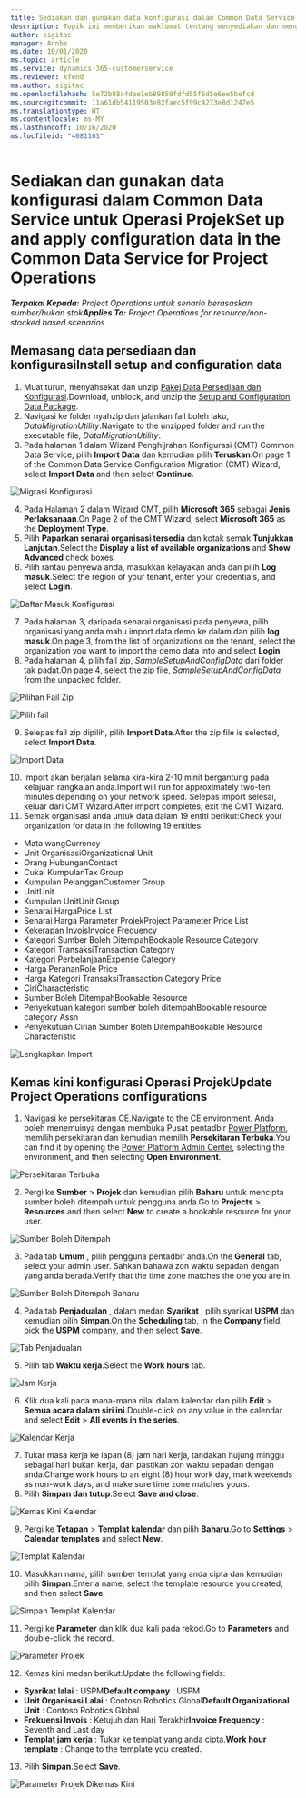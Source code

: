 ```yaml
---
title: Sediakan dan gunakan data konfigurasi dalam Common Data Service untuk Operasi Projek
description: Topik ini memberikan maklumat tentang menyediakan dan menggunakan data konfigurasi dalam Operasi Projek.
author: sigitac
manager: Annbe
ms.date: 10/01/2020
ms.topic: article
ms.service: dynamics-365-customerservice
ms.reviewer: kfend
ms.author: sigitac
ms.openlocfilehash: 5e72b88a4dae1eb89859fdfd55f6d5e6ee5befcd
ms.sourcegitcommit: 11a61db54119503e82faec5f99c4273e8d1247e5
ms.translationtype: HT
ms.contentlocale: ms-MY
ms.lasthandoff: 10/16/2020
ms.locfileid: "4081101"
---
```

# <a name="set-up-and-apply-configuration-data-in-the-common-data-service-for-project-operations"></a><span data-ttu-id="f6d9b-103">Sediakan dan gunakan data konfigurasi dalam Common Data Service untuk Operasi Projek</span><span class="sxs-lookup"><span data-stu-id="f6d9b-103">Set up and apply configuration data in the Common Data Service for Project Operations</span></span>

<span data-ttu-id="f6d9b-104">_**Terpakai Kepada:** Project Operations untuk senario berasaskan sumber/bukan stok_</span><span class="sxs-lookup"><span data-stu-id="f6d9b-104">_**Applies To:** Project Operations for resource/non-stocked based scenarios_</span></span>

## <a name="install-setup-and-configuration-data"></a><span data-ttu-id="f6d9b-105">Memasang data persediaan dan konfigurasi</span><span class="sxs-lookup"><span data-stu-id="f6d9b-105">Install setup and configuration data</span></span>

1. <span data-ttu-id="f6d9b-106">Muat turun, menyahsekat dan unzip [Pakej Data Persediaan dan Konfigurasi](https://download.microsoft.com/download/1/3/4/1349369c-6209-42b7-b3b4-5be0e67cacd8/ProjOpsSampleSetupData-%20Integrated%20UR1.zip).</span><span class="sxs-lookup"><span data-stu-id="f6d9b-106">Download, unblock, and unzip the [Setup and Configuration Data Package](https://download.microsoft.com/download/1/3/4/1349369c-6209-42b7-b3b4-5be0e67cacd8/ProjOpsSampleSetupData-%20Integrated%20UR1.zip).</span></span>
2. <span data-ttu-id="f6d9b-107">Navigasi ke folder nyahzip dan jalankan fail boleh laku, *DataMigrationUtility*.</span><span class="sxs-lookup"><span data-stu-id="f6d9b-107">Navigate to the unzipped folder and run the executable file, *DataMigrationUtility*.</span></span>
3. <span data-ttu-id="f6d9b-108">Pada halaman 1 dalam Wizard Penghijrahan Konfigurasi (CMT) Common Data Service, pilih **Import Data** dan kemudian pilih **Teruskan**.</span><span class="sxs-lookup"><span data-stu-id="f6d9b-108">On page 1 of the Common Data Service Configuration Migration (CMT) Wizard, select **Import Data** and then select **Continue**.</span></span>

![Migrasi Konfigurasi](./media/1ConfigurationMigration.png)

4. <span data-ttu-id="f6d9b-110">Pada Halaman 2 dalam Wizard CMT, pilih **Microsoft 365** sebagai **Jenis Perlaksanaan**.</span><span class="sxs-lookup"><span data-stu-id="f6d9b-110">On Page 2 of the CMT Wizard, select **Microsoft 365** as the **Deployment Type**.</span></span>
5. <span data-ttu-id="f6d9b-111">Pilih **Paparkan senarai organisasi tersedia** dan kotak semak **Tunjukkan Lanjutan**.</span><span class="sxs-lookup"><span data-stu-id="f6d9b-111">Select the **Display a list of available organizations** and **Show Advanced** check boxes.</span></span>
6. <span data-ttu-id="f6d9b-112">Pilih rantau penyewa anda, masukkan kelayakan anda dan pilih **Log masuk**.</span><span class="sxs-lookup"><span data-stu-id="f6d9b-112">Select the region of your tenant, enter your credentials, and select **Login**.</span></span>

![Daftar Masuk Konfigurasi](./media/2ConfigurationSignin.png)

7. <span data-ttu-id="f6d9b-114">Pada halaman 3, daripada senarai organisasi pada penyewa, pilih organisasi yang anda mahu import data demo ke dalam dan pilih **log masuk**.</span><span class="sxs-lookup"><span data-stu-id="f6d9b-114">On page 3, from the list of organizations on the tenant, select the organization you want to import the demo data into and select **Login**.</span></span>
8. <span data-ttu-id="f6d9b-115">Pada halaman 4, pilih fail zip, *SampleSetupAndConfigData* dari folder tak padat.</span><span class="sxs-lookup"><span data-stu-id="f6d9b-115">On page 4, select the zip file, *SampleSetupAndConfigData* from the unpacked folder.</span></span>

![Pilihan Fail Zip](./media/3ZipFile.png)

![Pilih fail](./media/4SelectAFile.png)

9. <span data-ttu-id="f6d9b-118">Selepas fail zip dipilih, pilih **Import Data**.</span><span class="sxs-lookup"><span data-stu-id="f6d9b-118">After the zip file is selected, select **Import Data**.</span></span>

![Import Data](./media/5ImportData.png)

10. <span data-ttu-id="f6d9b-120">Import akan berjalan selama kira-kira 2-10 minit bergantung pada kelajuan rangkaian anda.</span><span class="sxs-lookup"><span data-stu-id="f6d9b-120">Import will run for approximately two-ten minutes depending on your network speed.</span></span> <span data-ttu-id="f6d9b-121">Selepas import selesai, keluar dari CMT Wizard.</span><span class="sxs-lookup"><span data-stu-id="f6d9b-121">After import completes, exit the CMT Wizard.</span></span> 
11. <span data-ttu-id="f6d9b-122">Semak organisasi anda untuk data dalam 19 entiti berikut:</span><span class="sxs-lookup"><span data-stu-id="f6d9b-122">Check your organization for data in the following 19 entities:</span></span>

  - <span data-ttu-id="f6d9b-123">Mata wang</span><span class="sxs-lookup"><span data-stu-id="f6d9b-123">Currency</span></span>
  - <span data-ttu-id="f6d9b-124">Unit Organisasi</span><span class="sxs-lookup"><span data-stu-id="f6d9b-124">Organizational Unit</span></span>
  - <span data-ttu-id="f6d9b-125">Orang Hubungan</span><span class="sxs-lookup"><span data-stu-id="f6d9b-125">Contact</span></span>
  - <span data-ttu-id="f6d9b-126">Cukai Kumpulan</span><span class="sxs-lookup"><span data-stu-id="f6d9b-126">Tax Group</span></span>
  - <span data-ttu-id="f6d9b-127">Kumpulan Pelanggan</span><span class="sxs-lookup"><span data-stu-id="f6d9b-127">Customer Group</span></span>
  - <span data-ttu-id="f6d9b-128">Unit</span><span class="sxs-lookup"><span data-stu-id="f6d9b-128">Unit</span></span>
  - <span data-ttu-id="f6d9b-129">Kumpulan Unit</span><span class="sxs-lookup"><span data-stu-id="f6d9b-129">Unit Group</span></span>
  - <span data-ttu-id="f6d9b-130">Senarai Harga</span><span class="sxs-lookup"><span data-stu-id="f6d9b-130">Price List</span></span>
  - <span data-ttu-id="f6d9b-131">Senarai Harga Parameter Projek</span><span class="sxs-lookup"><span data-stu-id="f6d9b-131">Project Parameter Price List</span></span>
  - <span data-ttu-id="f6d9b-132">Kekerapan Invois</span><span class="sxs-lookup"><span data-stu-id="f6d9b-132">Invoice Frequency</span></span>
  - <span data-ttu-id="f6d9b-133">Kategori Sumber Boleh Ditempah</span><span class="sxs-lookup"><span data-stu-id="f6d9b-133">Bookable Resource Category</span></span>
  - <span data-ttu-id="f6d9b-134">Kategori Transaksi</span><span class="sxs-lookup"><span data-stu-id="f6d9b-134">Transaction Category</span></span>
  - <span data-ttu-id="f6d9b-135">Kategori Perbelanjaan</span><span class="sxs-lookup"><span data-stu-id="f6d9b-135">Expense Category</span></span>
  - <span data-ttu-id="f6d9b-136">Harga Peranan</span><span class="sxs-lookup"><span data-stu-id="f6d9b-136">Role Price</span></span>
  - <span data-ttu-id="f6d9b-137">Harga Kategori Transaksi</span><span class="sxs-lookup"><span data-stu-id="f6d9b-137">Transaction Category Price</span></span>
  - <span data-ttu-id="f6d9b-138">Ciri</span><span class="sxs-lookup"><span data-stu-id="f6d9b-138">Characteristic</span></span>
  - <span data-ttu-id="f6d9b-139">Sumber Boleh Ditempah</span><span class="sxs-lookup"><span data-stu-id="f6d9b-139">Bookable Resource</span></span>
  - <span data-ttu-id="f6d9b-140">Penyekutuan kategori sumber boleh ditempah</span><span class="sxs-lookup"><span data-stu-id="f6d9b-140">Bookable resource category Assn</span></span>
  - <span data-ttu-id="f6d9b-141">Penyekutuan Cirian Sumber Boleh Ditempah</span><span class="sxs-lookup"><span data-stu-id="f6d9b-141">Bookable Resource Characteristic</span></span>

![Lengkapkan Import](./media/6CompleteImport.png)

## <a name="update-project-operations-configurations"></a><span data-ttu-id="f6d9b-143">Kemas kini konfigurasi Operasi Projek</span><span class="sxs-lookup"><span data-stu-id="f6d9b-143">Update Project Operations configurations</span></span>

1. <span data-ttu-id="f6d9b-144">Navigasi ke persekitaran CE.</span><span class="sxs-lookup"><span data-stu-id="f6d9b-144">Navigate to the CE environment.</span></span> <span data-ttu-id="f6d9b-145">Anda boleh menemuinya dengan membuka Pusat pentadbir [Power Platform](https://admin.powerplatform.microsoft.com/environments), memilih persekitaran dan kemudian memilih **Persekitaran Terbuka**.</span><span class="sxs-lookup"><span data-stu-id="f6d9b-145">You can find it by opening the [Power Platform Admin Center](https://admin.powerplatform.microsoft.com/environments), selecting the environment, and then selecting **Open Environment**.</span></span> 

![Persekitaran Terbuka](./media/7OpenEnvironment.png)

2. <span data-ttu-id="f6d9b-147">Pergi ke **Sumber** > **Projek** dan kemudian pilih **Baharu** untuk mencipta sumber boleh ditempah untuk pengguna anda.</span><span class="sxs-lookup"><span data-stu-id="f6d9b-147">Go to **Projects** > **Resources** and then select **New** to create a bookable resource for your user.</span></span>

![Sumber Boleh Ditempah](./media/8BookableResources.png)

3. <span data-ttu-id="f6d9b-149">Pada tab **Umum** , pilih pengguna pentadbir anda.</span><span class="sxs-lookup"><span data-stu-id="f6d9b-149">On the **General** tab, select your admin user.</span></span> <span data-ttu-id="f6d9b-150">Sahkan bahawa zon waktu sepadan dengan yang anda berada.</span><span class="sxs-lookup"><span data-stu-id="f6d9b-150">Verify that the time zone matches the one you are in.</span></span> 

![Sumber Boleh Ditempah Baharu](./media/9NewBookableResource.png)

4. <span data-ttu-id="f6d9b-152">Pada tab **Penjadualan** , dalam medan **Syarikat** , pilih syarikat **USPM** dan kemudian pilih **Simpan**.</span><span class="sxs-lookup"><span data-stu-id="f6d9b-152">On the **Scheduling** tab, in the **Company** field, pick the **USPM** company, and then select **Save**.</span></span> 

![Tab Penjadualan](./media/10SchedulingTab.png)

5. <span data-ttu-id="f6d9b-154">Pilih tab **Waktu kerja**.</span><span class="sxs-lookup"><span data-stu-id="f6d9b-154">Select the **Work hours** tab.</span></span>  

![Jam Kerja](./media/11WorkHours.png)

6. <span data-ttu-id="f6d9b-156">Klik dua kali pada mana-mana nilai dalam kalendar dan pilih **Edit** > **Semua acara dalam siri ini**.</span><span class="sxs-lookup"><span data-stu-id="f6d9b-156">Double-click on any value in the calendar and select **Edit** > **All events in the series**.</span></span> 

![Kalendar Kerja](./media/12WorkCalendar.png)

7. <span data-ttu-id="f6d9b-158">Tukar masa kerja ke lapan (8) jam hari kerja, tandakan hujung minggu sebagai hari bukan kerja, dan pastikan zon waktu sepadan dengan anda.</span><span class="sxs-lookup"><span data-stu-id="f6d9b-158">Change work hours to an eight (8) hour work day, mark weekends as non-work days, and make sure time zone matches yours.</span></span> 
8. <span data-ttu-id="f6d9b-159">Pilih **Simpan dan tutup**.</span><span class="sxs-lookup"><span data-stu-id="f6d9b-159">Select **Save and close**.</span></span>

![Kemas Kini Kalendar](./media/13UpdateCalendar.png)

9. <span data-ttu-id="f6d9b-161">Pergi ke **Tetapan** > **Templat kalendar** dan pilih **Baharu**.</span><span class="sxs-lookup"><span data-stu-id="f6d9b-161">Go to **Settings** > **Calendar templates** and select **New**.</span></span>
 
 ![Templat Kalendar](./media/14CalendarTemplates.png)
 
 10. <span data-ttu-id="f6d9b-163">Masukkan nama, pilih sumber templat yang anda cipta dan kemudian pilih **Simpan**.</span><span class="sxs-lookup"><span data-stu-id="f6d9b-163">Enter a name, select the template resource you created, and then select **Save**.</span></span> 
 
 ![Simpan Templat Kalendar](./media/15SaveCalendarTemplate.png)
 
 11. <span data-ttu-id="f6d9b-165">Pergi ke **Parameter** dan klik dua kali pada rekod.</span><span class="sxs-lookup"><span data-stu-id="f6d9b-165">Go to **Parameters** and double-click the record.</span></span> 
 
 ![Parameter Projek](./media/16ProjectParameters.png)
 
12. <span data-ttu-id="f6d9b-167">Kemas kini medan berikut:</span><span class="sxs-lookup"><span data-stu-id="f6d9b-167">Update the following fields:</span></span>

 - <span data-ttu-id="f6d9b-168">**Syarikat lalai** : USPM</span><span class="sxs-lookup"><span data-stu-id="f6d9b-168">**Default company** : USPM</span></span>
 - <span data-ttu-id="f6d9b-169">**Unit Organisasi Lalai** : Contoso Robotics Global</span><span class="sxs-lookup"><span data-stu-id="f6d9b-169">**Default Organizational Unit** : Contoso Robotics Global</span></span>
 - <span data-ttu-id="f6d9b-170">**Frekuensi Invois** : Ketujuh dan Hari Terakhir</span><span class="sxs-lookup"><span data-stu-id="f6d9b-170">**Invoice Frequency** : Seventh and Last day</span></span>
 - <span data-ttu-id="f6d9b-171">**Templat jam kerja** : Tukar ke templat yang anda cipta.</span><span class="sxs-lookup"><span data-stu-id="f6d9b-171">**Work hour template** : Change to the template you created.</span></span>

13. <span data-ttu-id="f6d9b-172">Pilih **Simpan**.</span><span class="sxs-lookup"><span data-stu-id="f6d9b-172">Select **Save**.</span></span> 

![Parameter Projek Dikemas Kini](./media/17UpdatedProjectParameters.png)

